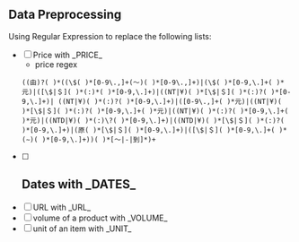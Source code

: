 ## Data Preprocessing
Using Regular Expression to replace the following lists:
- [ ] Price with \_PRICE\_
  - price regex
  ```
  ((由)?( )*((\$( )*[0-9\.,]+(～)( )*[0-9\.,]+)|(\$( )*[0-9,\.]+( )*元)|([\$|＄]( )*(:)*( )*[0-9,\.]+)|((NT|¥)( )*[\$|＄]( )*(:)?( )*[0-9,\.]+)| ((NT|¥)( )*(:)?( )*[0-9,\.]+)|([0-9\.,]+( )*元)|((NT|¥)( )*[\$|＄]( )*(:)?( )*[0-9,\.]+( )*元)|((NT|¥)( )*(:)?( )*[0-9,\.]+( )*元)|((NTD|¥)( )*(:)\?( )*[0-9,\.]+)|((NTD|¥)( )*[\$|＄]( )*(:)?( )*[0-9,\.]+)|(原( )*[\$|＄]( )*[0-9,\.]+)|([\$|＄]( )*[0-9,\.]+( )*(∼)( )*[0-9,\.]+))( )*[～|-|到]*)+
  ```
- [ ] Dates with \_DATES\_
  -
- [ ] URL with \_URL\_
- [ ] volume of a product with \_VOLUME\_
- [ ] unit of an item with \_UNIT\_
